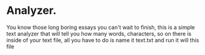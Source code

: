 # Analyzer.
You know those long boring essays you can't wait to finish, this is a simple text analyzer that will tell you how many words, characters, so on there is inside of your text file, all you have to do is name it text.txt and run it will this file
